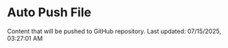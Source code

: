 # Auto Push File

Content that will be pushed to GitHub repository.
Last updated: 07/15/2025, 03:27:01 AM